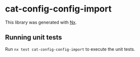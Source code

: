 # cat-config-config-import

This library was generated with [Nx](https://nx.dev).

## Running unit tests

Run `nx test cat-config-config-import` to execute the unit tests.
